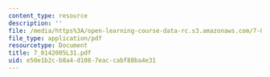 ```yaml
---
content_type: resource
description: ''
file: /media/https%3A/open-learning-course-data-rc.s3.amazonaws.com/7-014-introductory-biology-spring-2005/e50e1b2cb8a4d1087eaccabf88ba4e31_7_0142005L31.pdf
file_type: application/pdf
resourcetype: Document
title: 7_0142005L31.pdf
uid: e50e1b2c-b8a4-d108-7eac-cabf88ba4e31
---
```

